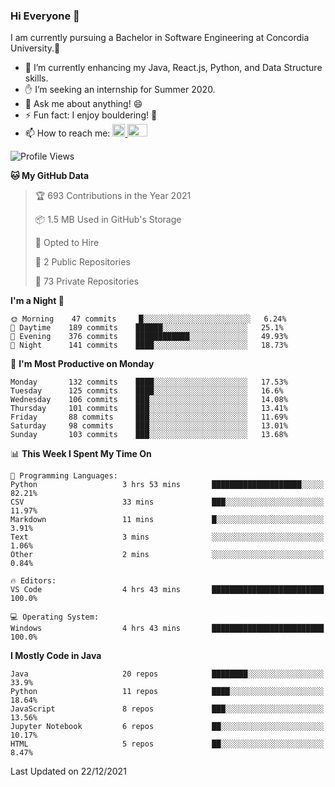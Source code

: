 ### Hi Everyone 👋
I am currently pursuing a Bachelor in Software Engineering at Concordia University.🏫

- 🌱 I’m currently enhancing my Java, React.js, Python, and Data Structure skills.
- ✋ I’m seeking an internship for Summer 2020.
- 💬 Ask me about anything! 😄
- ⚡ Fun fact: I enjoy bouldering! 🧗‍
- 📫 How to reach me: <a href="https://www.linkedin.com/in/siu-tong-ye/" target="_blank"> <img width="20px" width="32" src="https://cdn.jsdelivr.net/npm/simple-icons@v3/icons/linkedin.svg" /> </a> <a href="mailto:SiuTongYe@gmail.com" target="_blank"> <img height="20" width="32" src="https://cdn.jsdelivr.net/npm/simple-icons@v3/icons/gmail.svg" /> </a>

<!--START_SECTION:waka-->
![Profile Views](http://img.shields.io/badge/Profile%20Views-0-blue)

**🐱 My GitHub Data** 

> 🏆 693 Contributions in the Year 2021
 > 
> 📦 1.5 MB Used in GitHub's Storage 
 > 
> 💼 Opted to Hire
 > 
> 📜 2 Public Repositories 
 > 
> 🔑 73 Private Repositories  
 > 
**I'm a Night 🦉** 

```text
🌞 Morning    47 commits     █░░░░░░░░░░░░░░░░░░░░░░░░   6.24% 
🌆 Daytime    189 commits    ██████░░░░░░░░░░░░░░░░░░░   25.1% 
🌃 Evening    376 commits    ████████████░░░░░░░░░░░░░   49.93% 
🌙 Night      141 commits    ████░░░░░░░░░░░░░░░░░░░░░   18.73%

```
📅 **I'm Most Productive on Monday** 

```text
Monday       132 commits    ████░░░░░░░░░░░░░░░░░░░░░   17.53% 
Tuesday      125 commits    ████░░░░░░░░░░░░░░░░░░░░░   16.6% 
Wednesday    106 commits    ███░░░░░░░░░░░░░░░░░░░░░░   14.08% 
Thursday     101 commits    ███░░░░░░░░░░░░░░░░░░░░░░   13.41% 
Friday       88 commits     ███░░░░░░░░░░░░░░░░░░░░░░   11.69% 
Saturday     98 commits     ███░░░░░░░░░░░░░░░░░░░░░░   13.01% 
Sunday       103 commits    ███░░░░░░░░░░░░░░░░░░░░░░   13.68%

```


📊 **This Week I Spent My Time On** 

```text
💬 Programming Languages: 
Python                   3 hrs 53 mins       ████████████████████░░░░░   82.21% 
CSV                      33 mins             ███░░░░░░░░░░░░░░░░░░░░░░   11.97% 
Markdown                 11 mins             █░░░░░░░░░░░░░░░░░░░░░░░░   3.91% 
Text                     3 mins              ░░░░░░░░░░░░░░░░░░░░░░░░░   1.06% 
Other                    2 mins              ░░░░░░░░░░░░░░░░░░░░░░░░░   0.84%

🔥 Editors: 
VS Code                  4 hrs 43 mins       █████████████████████████   100.0%

💻 Operating System: 
Windows                  4 hrs 43 mins       █████████████████████████   100.0%

```

**I Mostly Code in Java** 

```text
Java                     20 repos            ████████░░░░░░░░░░░░░░░░░   33.9% 
Python                   11 repos            ████░░░░░░░░░░░░░░░░░░░░░   18.64% 
JavaScript               8 repos             ███░░░░░░░░░░░░░░░░░░░░░░   13.56% 
Jupyter Notebook         6 repos             ██░░░░░░░░░░░░░░░░░░░░░░░   10.17% 
HTML                     5 repos             ██░░░░░░░░░░░░░░░░░░░░░░░   8.47%

```



 Last Updated on 22/12/2021
<!--END_SECTION:waka-->
